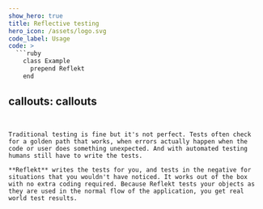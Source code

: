 ```yaml
---
show_hero: true
title: Reflective testing
hero_icon: /assets/logo.svg
code_label: Usage
code: >
  ```ruby
    class Example
      prepend Reflekt
    end
  ```
callouts: callouts
---
```


Traditional testing is fine but it's not perfect. Tests often check for a golden path that works, when errors actually happen when the code or user does something unexpected. And with automated testing humans still have to write the tests.

**Reflekt** writes the tests for you, and tests in the negative for situations that you wouldn't have noticed. It works out of the box with no extra coding required. Because Reflekt tests your objects as they are used in the normal flow of the application, you get real world test results.
